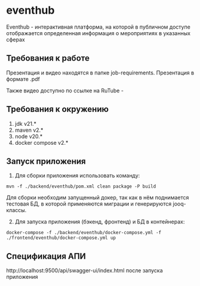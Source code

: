 # eventhub

Eventhub - интерактивная платформа, на которой в публичном доступе отображается определенная информация о мероприятиях в указанных сферах

## Требования к работе

Презентация и видео находятся в папке job-requirements.
Презентация в формате .pdf

Также видео доступно по ссылке на RuTube - 

## Требования к окружению

1. jdk v21.*
2. maven v2.*
3. node v20.*
4. docker compose v2.*

## Запуск приложения

1. Для сборки приложения использовать команду:
```
mvn -f ./backend/eventhub/pom.xml clean package -P build
```
Для сборки необходим запущенный докер, так как в нём поднимается тестовая БД, в которой применяются миграции и генерируются jooq-классы.

2. Для запуска приложения (бэкенд, фронтенд) и БД в контейнерах:
```
docker-compose -f ./backend/eventhub/docker-compose.yml -f ./frontend/eventhub/docker-compose.yml up
```

## Спецификация АПИ
http://localhost:9500/api/swagger-ui/index.html после запуска приложения